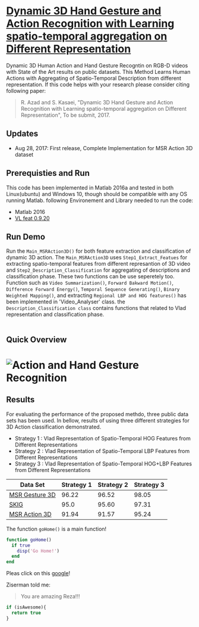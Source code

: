 # [Dynamic 3D Hand Gesture and Action Recognition with Learning spatio-temporal aggregation on Different Representation](https://rezazad.000webhostapp.com)


Dynamic 3D Human Action and Hand Gesture Recogntin on RGB-D videos with State of the Art results on public datasets. This Method Learns Human Actions with Aggregating of Spatio-Temporal Description from different representation. If this code helps with your research please consider citing following paper:
</br>
> R. Azad and S. Kasaei, "Dynamic 3D Hand Gesture and Action Recognition with Learning spatio-temporal aggregation on Different Representation", To be submit, 2017.
## Updates
- Aug 28, 2017: First release, Complete Implementation for MSR Action 3D dataset
## Prerequisties and Run
This code has been implemented in Matlab 2016a and tested in both Linux(ubuntu) and Windows 10, though should be compatible with any OS running Matlab. following Environement and Library needed to run the code:
- Matlab 2016
- [VL feat 0.9.20](http://www.vlfeat.org/)
## Run Demo
Run the `Main_MSRAction3D()` for both feature extraction and classification of dynamic 3D action. The `Main_MSRAction3D` uses `Step1_Extract_Featues` for extracting spatio-temporal features from different represantion of 3D video and `Step2_Description_Classification` for aggregating of descriptions and classification phase. These two functions can be use seperetely too. Function such as `Video Summarization()`, `Forward Bakward Motion()`, `Difference Forward Energy()`, `Temporal Sequence Generating()`, `Binary Weighted Mapping()`, and extracting `Regional LBP and HOG features()` has been implemented in 'Video_Analyser' class. the `Description_Classification class` contains functions that related to Vlad representation and classification phase.    
</br>
## Quick Overview
![Action and Hand Gesture Recognition](https://user-images.githubusercontent.com/20574689/29744825-1f43af08-8ac2-11e7-894e-2cb1b316185a.png)
=========
## Results
For evaluating the performance of the proposed methdo, three public data sets has been used. In bellow, results of using three different strategies for 3D Action classification demonstrated.
</br>
- Strategy 1 : Vlad Representation of Spatio-Temporal HOG Features from Different Representations
- Strategy 2 : Vlad Representation of Spatio-Temporal LBP Features from Different Representations 
- Strategy 3 : Vlad Representation of Spatio-Temporal HOG+LBP Features from Different Representations 

Data Set| Strategy 1 | Strategy 2| Strategy 3
------------ | -------------|----|----
[MSR Gesture 3D](http://www.uow.edu.au/~wanqing/#MSRAction3DDatasets) | 96.22| 96.52|98.05
[SKIG](http://lshao.staff.shef.ac.uk/data/SheffieldKinectGesture.htm) | 95.0|95.60|97.31
[MSR Action 3D](http://www.uow.edu.au/~wanqing/#MSRAction3DDatasets)|91.94|91.57|95.24


The function `goHome()` is a main function!

```matlab
function goHome()
  if true
    disp('Go Home!')
  end
end
```

Pleas click on this [google](https://www.google.com)!


Ziserman told me:

> You are amazing Reza!!!

```javascript
if (isAwesome){
  return true
}
```
